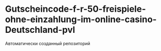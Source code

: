 # Gutscheincode-f-r-50-freispiele-ohne-einzahlung-im-online-casino-Deutschland-pvl
Автоматически созданный репозиторий
